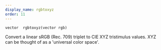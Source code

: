 ```yaml
---
display_name: rgbtoxyz
order: 11
---
```

`vector  rgbtoxyz(vector rgb)`

Convert a linear sRGB (Rec. 709) triplet to CIE XYZ tristimulus values.
XYZ can be thought of as a 'universal color space'.
